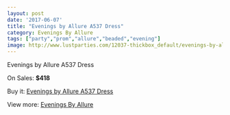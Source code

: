 ```yaml
---
layout: post
date: '2017-06-07'
title: "Evenings by Allure A537 Dress"
category: Evenings By Allure
tags: ["party","prom","allure","beaded","evening"]
image: http://www.lustparties.com/12037-thickbox_default/evenings-by-allure-a537-dress.jpg
---
```

Evenings by Allure A537 Dress

On Sales: **$418**
<a href="https://www.lustparties.com/en/evenings-by-allure/4374-evenings-by-allure-a537-dress.html"><amp-img layout="responsive" width="600" height="600" src="//www.lustparties.com/12037-thickbox_default/evenings-by-allure-a537-dress.jpg" alt="Evenings by Allure A537 Dress 0" /></a>
<a href="https://www.lustparties.com/en/evenings-by-allure/4374-evenings-by-allure-a537-dress.html"><amp-img layout="responsive" width="600" height="600" src="//www.lustparties.com/12040-thickbox_default/evenings-by-allure-a537-dress.jpg" alt="Evenings by Allure A537 Dress 1" /></a>
<a href="https://www.lustparties.com/en/evenings-by-allure/4374-evenings-by-allure-a537-dress.html"><amp-img layout="responsive" width="600" height="600" src="//www.lustparties.com/12039-thickbox_default/evenings-by-allure-a537-dress.jpg" alt="Evenings by Allure A537 Dress 2" /></a>
<a href="https://www.lustparties.com/en/evenings-by-allure/4374-evenings-by-allure-a537-dress.html"><amp-img layout="responsive" width="600" height="600" src="//www.lustparties.com/12038-thickbox_default/evenings-by-allure-a537-dress.jpg" alt="Evenings by Allure A537 Dress 3" /></a>

Buy it: [Evenings by Allure A537 Dress](https://www.lustparties.com/en/evenings-by-allure/4374-evenings-by-allure-a537-dress.html "Evenings by Allure A537 Dress")

View more: [Evenings By Allure](https://www.lustparties.com/en/23-evenings-by-allure "Evenings By Allure")
